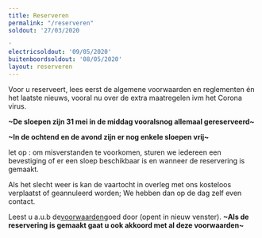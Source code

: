 ```yaml
---
title: Reserveren
permalink: "/reserveren"
soldout: '27/03/2020

'
electricsoldout: '09/05/2020'
buitenboordsoldout: '08/05/2020'
layout: reserveren
---
```


Voor u reserveert, lees eerst de algemene voorwaarden en reglementen én het laatste nieuws, vooral nu over de extra maatregelen ivm het Corona virus. 

**\~De sloepen zijn 31 mei in de middag vooralsnog allemaal gereserveerd\~**

**\~In de ochtend en de avond zijn er nog enkele sloepen vrij\~**

let op : om misverstanden te voorkomen, sturen we iedereen een bevestiging of er een sloep beschikbaar is en wanneer de reservering is gemaakt.

Als het slecht weer is kan de vaartocht in overleg met ons kosteloos verplaatst of geannuleerd worden; We hebben dan op de dag zelf even contact. 


Leest u a.u.b de[voorwaarden](http://descheepsjongens.nl/voorwaarden)goed door (opent in nieuw venster).
**~Als de reservering is gemaakt gaat u ook akkoord met al deze voorwaarden~**
